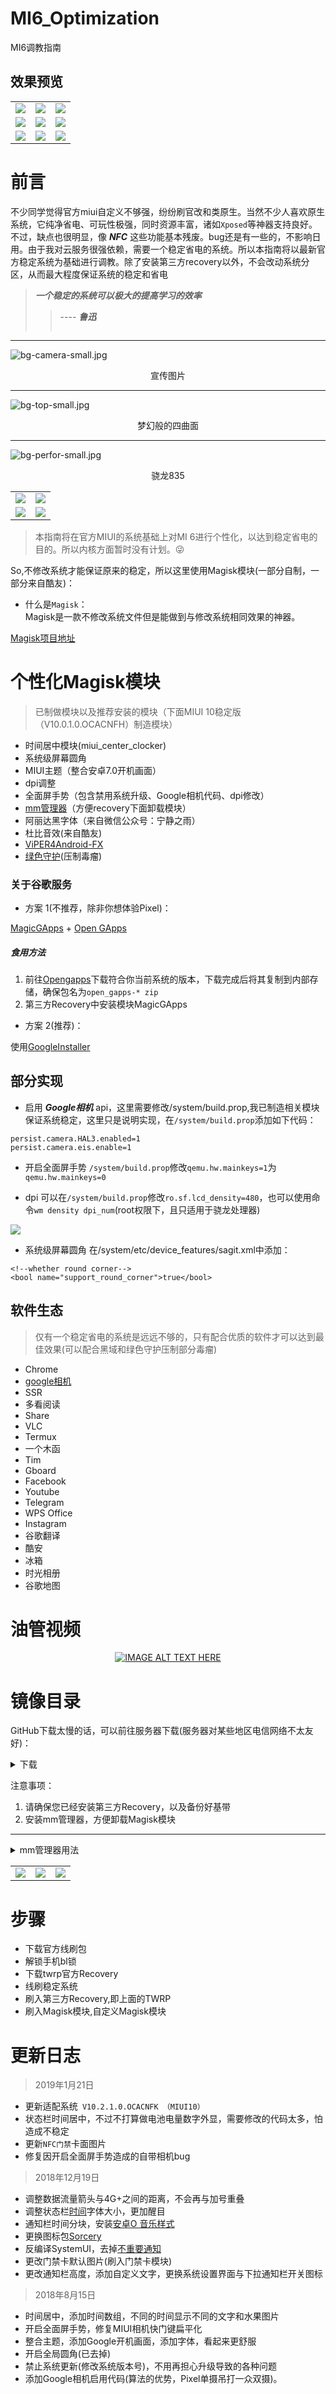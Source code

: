 # MI6_Optimization
MI6调教指南

## 效果预览

<table>
  <tr>
<td><a data-fancybox="gallery" href="https://i.loli.net/2018/12/19/5c19cf47d2919.png"><img src="https://i.loli.net/2018/12/19/5c19cf47d2919.png"></a></td>  
<td><a data-fancybox="gallery" href="https://i.loli.net/2018/12/19/5c19cf47d2fb1.png"><img src="https://i.loli.net/2018/12/19/5c19cf47d2fb1.png"></a></td>
<td><a data-fancybox="gallery" href="https://i.loli.net/2018/12/19/5c19cf48d7e73.png"><img src="https://i.loli.net/2018/12/19/5c19cf48d7e73.png"></a></td>
  </tr>
  <tr>
<td><a data-fancybox="gallery" href="https://i.loli.net/2018/12/19/5c19cf4867fa1.png"><img src="https://i.loli.net/2018/12/19/5c19cf4867fa1.png"></a></td>
<td><a data-fancybox="gallery" href="https://i.loli.net/2018/12/21/5c1ce27e27e27.png"><img src="https://i.loli.net/2018/12/21/5c1ce27e27e27.png"></a></td>
<td><a data-fancybox="gallery" href="https://i.loli.net/2018/12/19/5c19cf4872ff5.png"><img src="https://i.loli.net/2018/12/19/5c19cf4872ff5.png"></a></td>
  </tr>
  <tr>
<td><a data-fancybox="gallery" href="https://i.loli.net/2018/12/19/5c19cf48d62a8.png"><img src="https://i.loli.net/2018/12/19/5c19cf48d62a8.png"></a></td>
<td><a data-fancybox="gallery" href="https://i.loli.net/2018/12/19/5c19cf48ad8bc.png"><img src="https://i.loli.net/2018/12/19/5c19cf48ad8bc.png"></a></td>
<td><a data-fancybox="gallery" href="https://i.loli.net/2018/12/19/5c19cf48ec168.png"><img src="https://i.loli.net/2018/12/19/5c19cf48ec168.png"></a></td>
  </tr>
 </table>

# 前言
不少同学觉得官方miui自定义不够强，纷纷刷官改和类原生。当然不少人喜欢原生系统，它纯净省电、可玩性极强，同时资源丰富，诸如` Xposed `等神器支持良好。不过，缺点也很明显，像 ***NFC*** 这些功能基本残废。bug还是有一些的，不影响日用。由于我对云服务很强依赖，需要一个稳定省电的系统。所以本指南将以最新官方稳定系统为基础进行调教。除了安装第三方recovery以外，不会改动系统分区，从而最大程度保证系统的稳定和省电

> ***一个稳定的系统可以极大的提高学习的效率***
>> ---- ***鲁迅***
>>> ~~~帮我压好鲁迅的棺材盖😳🤪~~~
--- 
![bg-camera-small.jpg](https://i.loli.net/2018/08/15/5b7435e9a260b.jpg)
<div align=center><a>宣传图片</a></div>    

--- 
![bg-top-small.jpg](https://i.loli.net/2018/08/15/5b7435e988976.jpg)
<div align=center><a>梦幻般的四曲面</a></div>    

--- 
![bg-perfor-small.jpg](https://i.loli.net/2018/08/15/5b7435e98718a.jpg)
<div align=center><a>骁龙835</a></div>    

<table>
<tr>
   <td><img src="https://i.loli.net/2018/08/17/5b7620d502033.jpg"></td>
   <td><img src="https://i.loli.net/2018/08/17/5b7620d52bc1c.jpg"></td>
</tr>
<tr>
   <td><img src="https://i.loli.net/2018/08/17/5b7620d5361d7.jpg"></td>
   <td><img src="https://i.loli.net/2018/08/15/5b7435e9266eb.jpg"></td>
</tr>
</table>

> 本指南将在官方MIUI的系统基础上对MI 6进行个性化，以达到稳定省电的目的。所以内核方面暂时没有计划。😜


So,不修改系统才能保证原来的稳定，所以这里使用Magisk模块(一部分自制，一部分来自酷友)：

- 什么是` Magisk `：   
Magisk是一款不修改系统文件但是能做到与修改系统相同效果的神器。

[Magisk项目地址](https://github.com/topjohnwu/Magisk)

# 个性化Magisk模块
> 已制做模块以及推荐安装的模块（下面MIUI 10稳定版（V10.0.1.0.OCACNFH）制造模块）
- 时间居中模块(miui_center_clocker)
- 系统级屏幕圆角
- MIUI主题（整合安卓7.0开机画面）
- dpi调整
- 全面屏手势（包含禁用系统升级、Google相机代码、dpi修改）
- [mm管理器](https://github.com/Magisk-Modules-Repo/Magisk-Manager-for-Recovery-Mode)（方便recovery下面卸载模块）
- 阿丽达黑字体（来自微信公众号：宁静之雨）
- 杜比音效(来自酷友)
- [ViPER4Android-FX](https://github.com/Magisk-Modules-Repo/ViPER4Android-FX)
- [绿色守护](https://github.com/Magisk-Modules-Repo/Greenify4Magisk)(压制毒瘤)

### 关于谷歌服务
- 方案 1(不推荐，除非你想体验Pixel)：

[MagicGApps](https://github.com/Magisk-Modules-Repo/MagicGApps) + [Open GApps](https://github.com/opengapps/opengapps)

##### 食用方法
1. 前往[Opengapps](http://opengapps.org/)下载符合你当前系统的版本，下载完成后将其复制到内部存储，确保包名为` open_gapps-* zip `
2. 第三方Recovery中安装模块MagicGApps


- 方案 2(推荐)：

使用[GoogleInstaller](//googleinstaller.org)

## 部分实现
- 启用 ***Google相机*** api，这里需要修改/system/build.prop,我已制造相关模块保证系统稳定，这里只是说明实现，在` /system/build.prop `添加如下代码：

```
persist.camera.HAL3.enabled=1
persist.camera.eis.enable=1
```
- 开启全面屏手势
` /system/build.prop `修改` qemu.hw.mainkeys=1 `为` qemu.hw.mainkeys=0 `

- dpi
可以在` /system/build.prop `修改` ro.sf.lcd_density=480 `，也可以使用命令` wm density dpi_num `(root权限下，且只适用于骁龙处理器)

![](https://www.youtube.com/watch?v=y4oQiD3MoMM)

- 系统级屏幕圆角
在/system/etc/device_features/sagit.xml中添加：

```
<!--whether round corner--> 
<bool name="support_round_corner">true</bool>
```

## 软件生态
> 仅有一个稳定省电的系统是远远不够的，只有配合优质的软件才可以达到最佳效果(可以配合黑域和绿色守护压制部分毒瘤)

- Chrome
- [google相机](https://www.celsoazevedo.com/files/android/google-camera/f/MGC_5.2.022_1.0.apk)
- SSR
- 多看阅读
- Share
- VLC
- Termux
- 一个木函
- Tim
- Gboard
- Facebook
- Youtube
- Telegram
- WPS Office
- Instagram
- 谷歌翻译
- 酷安
- 冰箱
- 时光相册
- 谷歌地图

# 油管视频
<div align=center>
   
[![IMAGE ALT TEXT HERE](http://img.youtube.com/vi/y4oQiD3MoMM/0.jpg)](http://www.youtube.com/watch?v=y4oQiD3MoMM)

</div>


# 镜像目录

GitHub下载太慢的话，可以前往服务器下载(服务器对某些地区电信网络不太友好)：  

<details><summary>下载</summary><a href="//file.ourfor.top">目录</a></details>

注意事项：
1. 请确保您已经安装第三方Recovery，以及备份好基带
2. 安装mm管理器，方便卸载Magisk模块
--- 

<details>
   <summary>mm管理器用法</summary>
   
   1.重启进入Recovery，打开  ***Terminal***   
   
   2.执行` cd /data/media `
   
   3.使用` ./mm `来使用mm管理器
   
</details>  
 
 <table>
  <tr>
    <td><img src="https://i.loli.net/2018/12/19/5c1a46250813c.png"></td>
    <td><img src="https://i.loli.net/2018/12/19/5c1a46c450447.png"></td>
    <td><img src="https://i.loli.net/2018/12/19/5c1a46dcd793f.png"></td>
  </tr>
</table>
 
# 步骤

- 下载官方线刷包
- 解锁手机bl锁
- 下载twrp官方Recovery
- 线刷稳定系统
- 刷入第三方Recovery,即上面的TWRP
- 刷入Magisk模块,自定义Magisk模块

# 更新日志

> 2019年1月21日
- 更新适配系统` V10.2.1.0.OCACNFK （MIUI10）`
- 状态栏时间居中，不过不打算做电池电量数字外显，需要修改的代码太多，怕造成不稳定
- 更新` NFC门禁 `卡面图片
- 修复因开启全面屏手势造成的自带相机bug

> 2018年12月19日

- 调整数据流量箭头与4G+之间的距离，不会再与加号重叠
- 调整状态栏[时间](#javascript)字体大小，更加醒目
- 通知栏时间分块，安装[安卓O 音乐样式](https://www.coolapk.com/apk/soptqs.medianotification)
- 更换图标包[Sorcery](#javascript)
- 反编译SystemUI，去掉[不重要通知](#javascript)
- 更改门禁卡默认图片(刷入门禁卡模块)
- 更改通知栏高度，添加自定义文字，更换系统设置界面与下拉通知栏开关图标

> 2018年8月15日

- 时间居中，添加时间数组，不同的时间显示不同的文字和水果图片
- 开启全面屏手势，修复MIUI相机快门键扁平化
- 整合主题，添加Google开机画面，添加字体，看起来更舒服
- 开启全局圆角(已去掉)
- 禁止系统更新(修改系统版本号)，不用再担心升级导致的各种问题
- 添加Google相机启用代码(算法的优势，Pixel单摄吊打一众双摄)。
